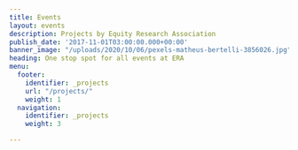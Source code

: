 ```yaml
---
title: Events
layout: events
description: Projects by Equity Research Association
publish_date: '2017-11-01T03:00:00.000+00:00'
banner_image: "/uploads/2020/10/06/pexels-matheus-bertelli-3856026.jpg"
heading: One stop spot for all events at ERA
menu:
  footer:
    identifier: _projects
    url: "/projects/"
    weight: 1
  navigation:
    identifier: _projects
    weight: 3

---
```

